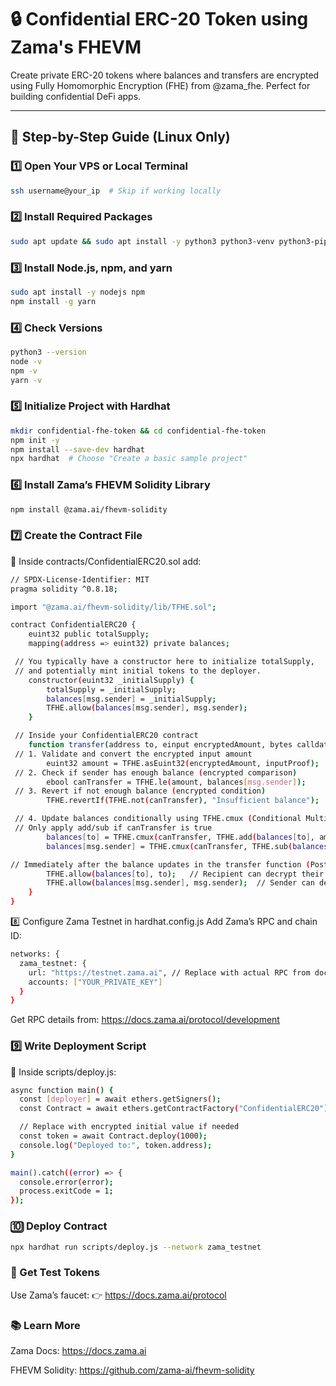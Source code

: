 # 🔒 Confidential ERC-20 Token using Zama's FHEVM

Create private ERC-20 tokens where balances and transfers are encrypted using Fully Homomorphic Encryption (FHE) from @zama_fhe. Perfect for building confidential DeFi apps.  

---

## 🧰 Step-by-Step Guide (Linux Only)

### 1️⃣ Open Your VPS or Local Terminal

```bash
ssh username@your_ip  # Skip if working locally
```
### 2️⃣ Install Required Packages
```bash
sudo apt update && sudo apt install -y python3 python3-venv python3-pip curl wget screen git lsof
```
### 3️⃣ Install Node.js, npm, and yarn
```bash
sudo apt install -y nodejs npm
npm install -g yarn
```
### 4️⃣ Check Versions
```bash
python3 --version
node -v
npm -v
yarn -v
```
### 5️⃣ Initialize Project with Hardhat
```bash
mkdir confidential-fhe-token && cd confidential-fhe-token
npm init -y
npm install --save-dev hardhat
npx hardhat  # Choose "Create a basic sample project"
```
### 6️⃣ Install Zama’s FHEVM Solidity Library
```bash
npm install @zama.ai/fhevm-solidity
```
### 7️⃣ Create the Contract File
📁 Inside contracts/ConfidentialERC20.sol add:
```bash
// SPDX-License-Identifier: MIT
pragma solidity ^0.8.18;

import "@zama.ai/fhevm-solidity/lib/TFHE.sol";

contract ConfidentialERC20 {
    euint32 public totalSupply;
    mapping(address => euint32) private balances;

 // You typically have a constructor here to initialize totalSupply,
 // and potentially mint initial tokens to the deployer.
    constructor(euint32 _initialSupply) {
        totalSupply = _initialSupply;
        balances[msg.sender] = _initialSupply;
        TFHE.allow(balances[msg.sender], msg.sender);
    }

 // Inside your ConfidentialERC20 contract
    function transfer(address to, einput encryptedAmount, bytes calldata inputProof) public {
 // 1. Validate and convert the encrypted input amount
        euint32 amount = TFHE.asEuint32(encryptedAmount, inputProof);
 // 2. Check if sender has enough balance (encrypted comparison)
        ebool canTransfer = TFHE.le(amount, balances[msg.sender]);
 // 3. Revert if not enough balance (encrypted condition)
        TFHE.revertIf(TFHE.not(canTransfer), "Insufficient balance");

 // 4. Update balances conditionally using TFHE.cmux (Conditional Multiplexer)
 // Only apply add/sub if canTransfer is true
        balances[to] = TFHE.cmux(canTransfer, TFHE.add(balances[to], amount), balances[to]);
        balances[msg.sender] = TFHE.cmux(canTransfer, TFHE.sub(balances[msg.sender], amount), balances[msg.sender]);

// Immediately after the balance updates in the transfer function (Post 5)
        TFHE.allow(balances[to], to);   // Recipient can decrypt their new balance
        TFHE.allow(balances[msg.sender], msg.sender);  // Sender can decrypt their updated balance
    }
}
```
8️⃣ Configure Zama Testnet in hardhat.config.js
Add Zama’s RPC and chain ID:

```bash 
networks: {
  zama_testnet: {
    url: "https://testnet.zama.ai", // Replace with actual RPC from docs
    accounts: ["YOUR_PRIVATE_KEY"]
  }
}
```
Get RPC details from: https://docs.zama.ai/protocol/development
### 9️⃣ Write Deployment Script
📁 Inside scripts/deploy.js:
```bash
async function main() {
  const [deployer] = await ethers.getSigners();
  const Contract = await ethers.getContractFactory("ConfidentialERC20");

  // Replace with encrypted initial value if needed
  const token = await Contract.deploy(1000);
  console.log("Deployed to:", token.address);
}

main().catch((error) => {
  console.error(error);
  process.exitCode = 1;
});
```
### 🔟 Deploy Contract
```bash 
npx hardhat run scripts/deploy.js --network zama_testnet
```
### 🧪 Get Test Tokens
Use Zama’s faucet:
👉 https://docs.zama.ai/protocol

### 📚 Learn More

Zama Docs: https://docs.zama.ai

FHEVM Solidity: https://github.com/zama-ai/fhevm-solidity

